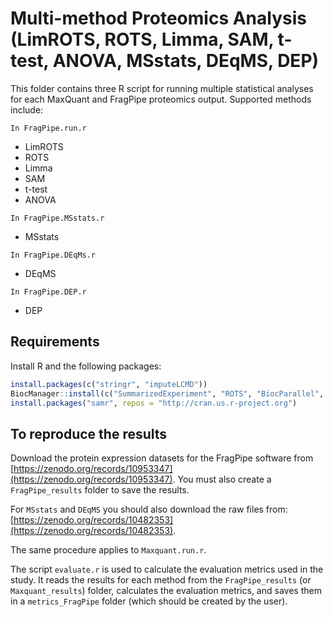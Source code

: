 
# Multi-method Proteomics Analysis (LimROTS, ROTS, Limma, SAM, t-test, ANOVA, MSstats, DEqMS, DEP)

This folder contains three R script for running multiple statistical analyses for each MaxQuant and FragPipe proteomics output. Supported methods include:

`In FragPipe.run.r`

- LimROTS
- ROTS
- Limma
- SAM
- t-test
- ANOVA

`In FragPipe.MSstats.r`

- MSstats

`In FragPipe.DEqMs.r`
  
- DEqMS

`In FragPipe.DEP.r`
  
- DEP

## Requirements

Install R and the following packages:

```r
install.packages(c("stringr", "imputeLCMD"))
BiocManager::install(c("SummarizedExperiment", "ROTS", "BiocParallel", "LimROTS", "MSstats" , "DEqMS", "DEP" , "limma"))
install.packages("samr", repos = "http://cran.us.r-project.org")
```

## To reproduce the results

Download the protein expression datasets for the FragPipe software from [https://zenodo.org/records/10953347](https://zenodo.org/records/10953347). You must also create a `FragPipe_results` folder to save the results.

For `MSstats` and `DEqMS` you should also download the raw files from: [https://zenodo.org/records/10482353](https://zenodo.org/records/10482353).

The same procedure applies to `Maxquant.run.r`.

The script `evaluate.r` is used to calculate the evaluation metrics used in the study. It reads the results for each method from the `FragPipe_results` (or `Maxquant_results`) folder, calculates the evaluation metrics, and saves them in a `metrics_FragPipe` folder (which should be created by the user).
